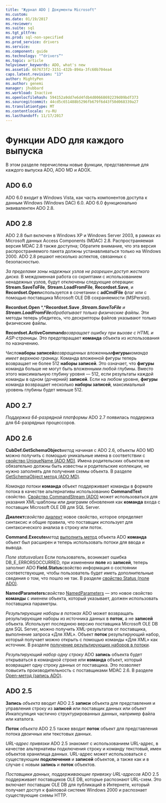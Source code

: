 ```yaml
---
title: "Журнал ADO | Документы Microsoft"
ms.custom: 
ms.date: 01/19/2017
ms.reviewer: 
ms.suite: sql
ms.tgt_pltfrm: 
ms.prod: sql-non-specified
ms.prod_service: drivers
ms.service: 
ms.component: guide
ms.technology: "“drivers”"
ms.topic: article
helpviewer_keywords: ADO, what's new
ms.assetid: 667673f2-3151-432b-894a-3fc60b704ea4
caps.latest.revision: "13"
author: MightyPen
ms.author: genemi
manager: jhubbard
ms.workload: Inactive
ms.openlocfilehash: 594152a9dd7e6d4fdb4d00668692239d09bdf373
ms.sourcegitcommit: 44cd5c651488b5296fb679f6d43f50d068339a27
ms.translationtype: MT
ms.contentlocale: ru-RU
ms.lasthandoff: 11/17/2017
---
```

# <a name="ado-features-for-each-release"></a>Функции ADO для каждого выпуска
В этом разделе перечислены новые функции, представленные для каждого выпуска ADO, ADO MD и ADOX.

## <a name="ado-60"></a>ADO 6.0
 ADO 6.0 входит в Windows Vista, как часть компонентов доступа к данным Windows (Windows DAC) 6.0. ADO 6.0 функционально эквивалентен ADO 2.8.

## <a name="ado-28"></a>ADO 2.8
 ADO 2.8 был включен в Windows XP и Windows Server 2003, в рамках из Microsoft данных Access Components (MDAC) 2.8. Распространяемая версия MDAC 2.8 также доступна; Обратите внимание, что эта версия распространяемого пакета должны устанавливаться только на Windows 2000. ADO 2.8 решают несколько аспектов, связанных с безопасностью.

 *За пределами зоны надежных узлов не разрешен доступ жесткого диска.*
В междоменная работа со скриптами с использованием ненадежных узлов, будут отключены следующие операции: **Stream.SaveToFile**, **Stream.LoadFromFile**, **Recordset.Save**, и **Recordset.Open**используется в сочетании с **adCmdFile** флаг или с помощью поставщика Microsoft OLE DB сохраняемости (MSPersist).

 **Recordset.Open** *,***Recordset.Save** *,***Stream.SaveToFile** *и* **Stream.LoadFromFile***обрабатывает только физические файлы.* 
Эти методы теперь убедитесь, что дескрипторы файлов указывают только физические файлы.

 **Recordset.ActiveCommand***возвращает ошибку при вызове с HTML и ASP-страницы.* 
Это предотвращает **команда** объекта из использования по назначению.

 *Число***наборы записей***возвращенных вложенным***фигуры***команда имеет верхнюю границу.* 
Команда вложенной фигуры теперь возвращает не более 512 **наборы записей**. Это означает, что **фигуры** команда больше не могут быть вложенными любой глубины. Вместо этого максимальную глубину уровня — 512, если результаты каждой команды в одном (дочерний) **записей**. Если на любом уровне, **фигуры** команда возвращает несколько **наборы записей**, максимальный уровень глубины будет меньше 512.

## <a name="ado-27"></a>ADO 2.7
 *Поддержка 64-разрядной платформы* ADO 2.7 появилась поддержка для 64-разрядных процессоров.

## <a name="ado-26"></a>ADO 2.6
 **CubDef.GetSchemaObject***метод* начиная с ADO 2.6, объекты ADO MD можно получить с помощью уникальные имена в соответствии с [свойство UniqueName (ADO MD)](../../ado/reference/ado-md-api/uniquename-property-ado-md.md). Имена родительских объектов не обязательно должны быть известны и родительские коллекции, не нужно заполнять для получения схемы объекта. В разделе [GetSchemaObject метод (ADO MD)](../../ado/reference/ado-md-api/getschemaobject-method-ado-md.md).

 *Команда потоки* **команда** объект поддерживает команды в формате потока в качестве альтернативы использованию **CommandText** свойство. [Свойство CommandStream (ADO)](../../ado/reference/ado-api/commandstream-property-ado.md) может использоваться для указания XML-шаблоны или диаграмм обновления как **команда** входа с поставщик Microsoft OLE DB для SQL Server.

 **Диалект***свойство* [диалект](../../ado/reference/ado-api/dialect-property.md) новое свойство, которое определяет синтаксис и общие правила, что поставщик использует для синтаксического анализа в строку или поток.

 **Command.Execute***метод* [выполнить метод](../../ado/reference/ado-api/execute-method-ado-command.md) объекта ADO **команда** объект был расширен и теперь использовать потоки для ввода и вывода.

 *Поле statusvalues* Если пользователь, возникает ошибка DB_E_ERRORSOCCURRED, при изменении **поле** из **записей**, теперь заполнит ADO **Field.Status**свойство информация о состоянии соответствующие, чтобы пользователь будет иметь дополнительные сведения о том, что пошло не так. В разделе [свойство Status (поле ADO)](../../ado/reference/ado-api/status-property-ado-field.md).

 **NamedParameters***свойство* [NamedParameters](../../ado/reference/ado-api/namedparameters-property-ado.md) — это новое свойство **команды** с именем объекта, который указывает, должен использовать поставщика параметры.

 *Результирующие наборы в потоках* ADO может возвращать результирующие наборы из источника данных в **поток**, а не **записей** объекта. Использует последнюю версию поставщика Microsoft OLE DB для SQL Server, можно получить XML-результатов от поставщика, выполнение запроса «Для XML». Объект **поток** результирующий набор, который получает можно открыть с помощью команды «Для XML» как источник. В разделе [получение результирующих наборов в потоки](../../ado/guide/data/retrieving-resultsets-into-streams.md).

 *Результирующий набор одну строку* ADO **запись** объекта будет открываться в командной строке или **команда** объект, который возвращает одну строку данных от поставщика. Это позволяет повысить производительность с поставщиками MDAC 2.6. В разделе [Open-метод (запись ADO)](../../ado/reference/ado-api/open-method-ado-record.md).

## <a name="ado-25"></a>ADO 2.5
 **Запись** *объекта* вводит ADO 2.5 **записи** объекта для представления и управления строку из **записей** или поставщик данных или объект Инкапсуляция частично структурированных данных, например файла или каталога.

 **Поток** *объекта* ADO 2.5 также вводит **поток** объект для представления потока двоичных или текстовых данных.

 *URL-адрес привязки* ADO 2.5 знакомит с использованием URL-адрес, в качестве альтернативы подключения строку и команду текстовый, имен объектов хранилища данных. URL-адрес может использоваться с существующим **подключения** и **записей** объектов, а также как и в случае с новым **запись** и **поток** объектов.

 *Поставщики данных, поддерживающие привязку URL-адресов* ADO 2.5 поддерживает поставщиков OLE DB, которые распознают URL-схем. Это включает поставщик OLE DB для публикаций в Интернете, который получает доступ к файловой системе Windows 2000 и распознает существующие схемы HTTP.
